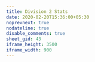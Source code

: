 ```yaml
---
title: Division 2 Stats
date: 2020-02-20T15:36:00+05:30
noprevnext: true
nodateline: true
disable_comments: true
sheet_gid: 43
iframe_height: 3500
iframe_width: 900
---
```

